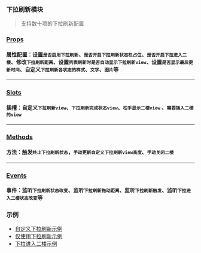 ### 下拉刷新模块
> 支持数十项的下拉刷新配置

### [Props](/api/props/refresher.html)
#### 属性配置：设置`是否启用下拉刷新`、`是否开启下拉刷新状态栏占位`、`是否开启下拉进入二楼`、修改`下拉刷新距离`、设置`列表刷新时是否自动显示下拉刷新view`、设置`是否显示最后更新时间`、自定义`下拉刷新各状态的样式`、`文字`、`图片`等
***
### [Slots](/api/slot/main.html#下拉刷新slot)
#### 插槽：自定义`下拉刷新view`、`下拉刷新完成状态view`、`松手显示二楼view` 、`需要插入二楼的view`
***

### [Methods](/api/methods/main.html#下拉刷新相关方法)
#### 方法：触发`终止下拉刷新状态`，`手动更新自定义下拉刷新view高度`、`手动关闭二楼`
***
### [Events](/api/events/main.html#下拉刷新相关事件)
#### 事件：监听`下拉刷新状态改变`、监听`下拉刷新拖动距离`、监听`下拉刷新触发`、监听`下拉进入二楼状态改变`等

### 示例
* [自定义下拉刷新示例](/start/use.html#自定义下拉刷新view示例)
* [仅使用下拉刷新示例](/start/use.html#仅使用下拉刷新示例)
* [下拉进入二楼示例](/start/use.html#下拉进入二楼示例)